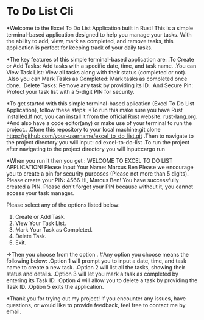 # To Do List Cli

*Welcome to the Excel To Do List Application built in Rust! This is a simple terminal-based application designed to help you manage your tasks. With the ability to add, view, mark as completed, and remove tasks, this application is perfect for keeping track of your daily tasks.

*The key features of this simple terminal-based application are:
.To Create or Add Tasks: Add tasks with a specific date, time, and task name.
.You can View Task List: View all tasks along with their status (completed or not).
.Also you can Mark Tasks as Completed: Mark tasks as completed once done.
.Delete Tasks: Remove any task by providing its ID.
.And Secure Pin: Protect your task list with a 5-digit PIN for security.

*To get started with this simple terminal-based aplication (Excel To Do List Application), follow these steps:
*To run this make sure you have Rust installed.If not, you can install it from the official Rust website: rust-lang.org.
*And also have a code editor(any) or make use of your terminal to run the project..
.Clone this repository to your local machine:git clone https://github.com/your-username/excel_to_do_list.git
.Then to navigate to the project directory you will input: cd excel-to-do-list
.To run the project after navigating to the project directory you will input:cargo run

*When you run it then you get :
WELCOME TO EXCEL TO DO LIST APPLICATION!
Please Input Your Name:
Marcus Ben
Please we encourage you to create a pin for security purposes (Please not more than 5 digits).
Please create your PIN:
4566
Hi, Marcus Ben! You have successfully created a PIN. Please don't forget your PIN because without it, you cannot access your task manager.

Please select any of the options listed below:
1. Create or Add Task.
2. View Your Task List.
3. Mark Your Task as Completed.
4. Delete Task.
5. Exit.

->Then you choose from the option .
#Any option you choose means the following below:
.Option 1 will prompt you to input a date, time, and task name to create a new task.
.Option 2 will list all the tasks, showing their status and details.
.Option 3 will let you mark a task as completed by entering its Task ID.
.Option 4 will allow you to delete a task by providing the Task ID.
.Option 5 exits the application.


*Thank you for trying out my project! If you encounter any issues, have questions, or would like to provide feedback, feel free to contact me by email.

